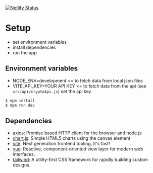 [![Netlify Status](https://api.netlify.com/api/v1/badges/aec89a69-f394-408d-84d8-b52d5d0d1261/deploy-status)](https://app.netlify.com/sites/cryptocharts200609/deploys)


# Setup

- set environment variables
- install dependencies
- run the app

## Environment variables

- NODE_ENV=development <= to fetch data from local json files
- VITE_API_KEY=YOUR API KEY <= to fetch data from the api
  (see `src/api/cryptoApi.js`) set the api key

```bash
$ npm install
$ npm run dev
```

## Dependencies

- [axios](https://ghub.io/axios): Promise based HTTP client for the browser and node.js
- [chart.js](https://ghub.io/chart.js): Simple HTML5 charts using the canvas element
- [vite](https://ghub.io/vite): Next generation frontend tooling. It's fast!
- [vue](https://github.com/vuejs/core): Reactive, component-oriented view layer for modern web interfaces.
- [tailwind](https://ghub.io/tailwind): A utility-first CSS framework for rapidly building custom designs.

